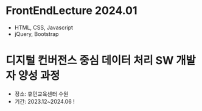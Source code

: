# FrontEndLecture 2024.01
- HTML, CSS, Javascript
- jQuery, Bootstrap

# 디지털 컨버전스 중심 데이터 처리 SW 개발자 양성 과정
- 장소: 휴먼교육센터 수원
- 기간: 2023.12~2024.06
!
